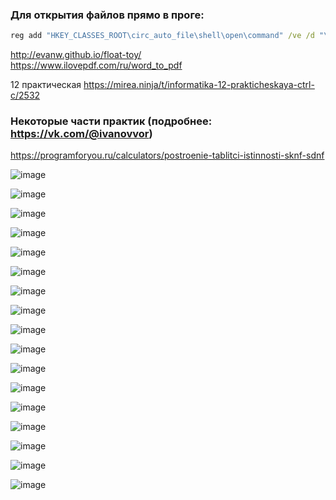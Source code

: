 ### Для открытия файлов прямо в проге:
```bat
reg add "HKEY_CLASSES_ROOT\circ_auto_file\shell\open\command" /ve /d "\"D:\School\LOVT2022\logisim.exe\" "\"%1\" /f
```

http://evanw.github.io/float-toy/
<br>
https://www.ilovepdf.com/ru/word_to_pdf

12 практическая https://mirea.ninja/t/informatika-12-prakticheskaya-ctrl-c/2532

### Некоторые части практик (подробнее: https://vk.com/@ivanovvor)
https://programforyou.ru/calculators/postroenie-tablitci-istinnosti-sknf-sdnf

![image](https://github.com/mireashik/inf_1sem/assets/123753819/872ebbb9-4c09-4861-bbc5-99e8ce60c6f1)

![image](https://github.com/mireashik/inf_1sem/assets/123753819/a8670018-71e7-478a-99a3-cd1008d3de7f)

![image](https://github.com/mireashik/inf_1sem/assets/123753819/e871b579-3d69-445e-9507-a6c9c333f8d4)

![image](https://github.com/mireashik/inf_1sem/assets/123753819/735539a8-fbab-4c28-bf96-8751d28bd75d)

![image](https://github.com/mireashik/inf_1sem/assets/123753819/41d963a3-665f-4c56-858c-01e72031a6d4)

![image](https://github.com/mireashik/inf_1sem/assets/123753819/0dc1d1f5-47a2-482c-a233-0a5ca198d51f)

![image](https://github.com/mireashik/inf_1sem/assets/123753819/bb829e41-376d-4b54-b3b8-d6d392343af8)

![image](https://github.com/mireashik/inf_1sem/assets/123753819/c29c1fd0-a9fd-4b7b-9fec-14fb1422f1a4)

![image](https://github.com/mireashik/inf_1sem/assets/123753819/635dacd1-c8cb-462b-843d-b8de42f0609d)

![image](https://github.com/mireashik/inf_1sem/assets/123753819/b8f03627-9e44-4586-86ee-cceb6d55318a)

![image](https://github.com/mireashik/inf_1sem/assets/123753819/be450f2d-344a-466e-a2c4-a05bd547a7f4)

![image](https://github.com/mireashik/inf_1sem/assets/123753819/124a96e2-b60b-41dc-bea4-54d007a0ef26)

![image](https://github.com/mireashik/inf_1sem/assets/123753819/06846e27-7674-4d5e-ab45-0fa698ca0a74)

![image](https://github.com/mireashik/inf_1sem/assets/123753819/6282b296-b697-4e90-8817-43cd6a8bd485)

![image](https://github.com/mireashik/inf_1sem/assets/123753819/0b370128-ea8c-4d7d-b4d4-b399c1fef759)

![image](https://github.com/mireashik/inf_1sem/assets/123753819/a3bf676d-4fc3-43b8-80b2-4742c093d9f9)

![image](https://github.com/mireashik/inf_1sem/assets/123753819/3a89dd35-c7e6-4208-b3c8-449d368933e3)
